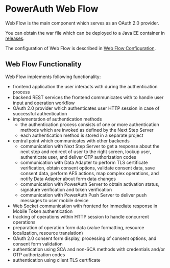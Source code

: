 # PowerAuth Web Flow

Web Flow is the main component which serves as an OAuth 2.0 provider.

You can obtain the war file which can be deployed to a Java EE container in [releases](https://github.com/wultra/powerauth-webflow/releases).

The configuration of Web Flow is described in [Web Flow Configuration](./Web-Flow-Configuration.md).

## Web Flow Functionality

Web Flow implements following functionality:
- frontend application the user interacts with during the authentication process
- backend REST services the frontend communicates with to handle user input and operation workflow
- OAuth 2.0 provider which authenticates user HTTP session in case of successful authentication
- implementation of authentication methods
  - the authentication process consists of one or more authentication methods which are invoked as defined by the Next Step Server
  - each authentication method is stored in a separate project
- central point which communicates with other backends
  - communication with Next Step Server to get a response about the next step and redirect of user to the right screen, lookup user, authenticate user, and deliver OTP authorization codes
  - communication with Data Adapter to perform TLS certificate verification, obtain consent options, validate consent data, save consent data, perform AFS actions, map complex operations, and notify Data Adapter about form data changes
  - communication with PowerAuth Server to obtain activation status, signature verification and token verification
  - communication with PowerAuth Push Server to deliver push messages to user mobile device
- Web Socket communication with frontend for immediate response in Mobile Token authentication
- tracking of operations within HTTP session to handle concurrent operations
- preparation of operation form data (value formatting, resource localization, resource translation)
- OAuth 2.0 consent form display, processing of consent options, and consent form validation
- authentication using SCA and non-SCA methods with credentials and/or OTP authorization codes
- authentication using client TLS certificate
